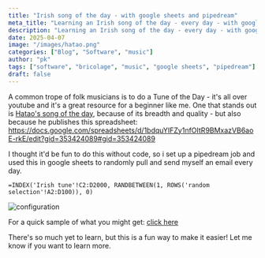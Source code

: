 ```yaml
---
title: "Irish song of the day - with google sheets and pipedream"
meta_title: "Learning an Irish song of the day - every day - with google sheets and pipedream"
description: "Learning an Irish song of the day - every day - with google sheets and pipedream"
date: 2025-04-07
image: "/images/hatao.png"
categories: ["Blog", "Software", "music"]
author: "pk"
tags: ["software", "bricolage", "music", "google sheets", "pipedream"]
draft: false
---
```


A common trope of folk musicians is to do a Tune of the Day - it's all over youtube and it's a great resource for a beginner like me. One that stands out is [Hatao's song of the day](http://irishflute.info/), because of its breadth and quality - but also because he publishes this spreadsheet:
https://docs.google.com/spreadsheets/d/1bdquYIFZy1nfOItR9BMxazVB6aoE-rkE/edit?gid=353424089#gid=353424089


I thought it'd be fun to do this without code, so i set up a pipedream job and used this in google sheets to randomly pull and send myself an email every day.
```
=INDEX('Irish tune'!C2:D2000, RANDBETWEEN(1, ROWS('random selection'!A2:D100)), 0)
```

![configuration](/images/itm-config.png)


For a quick sample of what you might get: [click here](https://www.youtube.com/watch?v=Tw8DZfCPIog)

There's so much yet to learn, but this is a fun way to make it easier! Let me know if you want to learn more.
